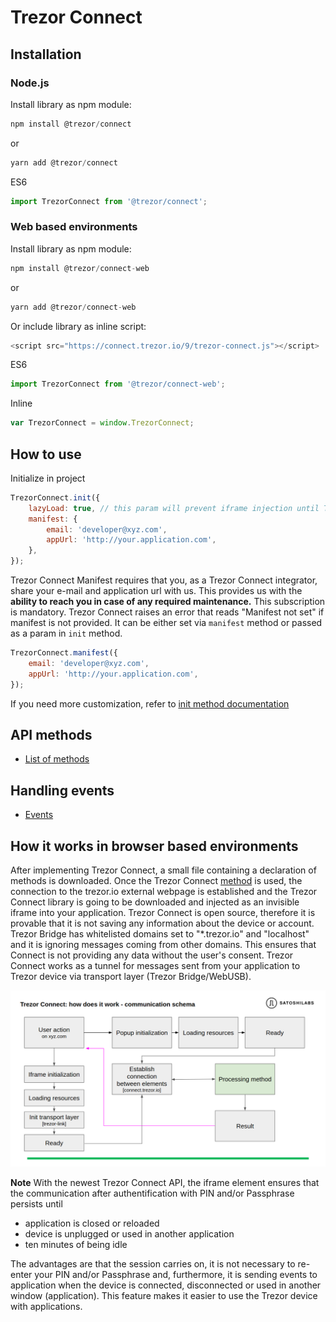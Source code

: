 # Trezor Connect

## Installation

### Node.js

Install library as npm module:

```javascript
npm install @trezor/connect
```

or

```javascript
yarn add @trezor/connect
```

ES6

```javascript
import TrezorConnect from '@trezor/connect';
```

### Web based environments

Install library as npm module:

```javascript
npm install @trezor/connect-web
```

or

```javascript
yarn add @trezor/connect-web
```

Or include library as inline script:

```javascript
<script src="https://connect.trezor.io/9/trezor-connect.js"></script>
```

ES6

```javascript
import TrezorConnect from '@trezor/connect-web';
```

Inline

```javascript
var TrezorConnect = window.TrezorConnect;
```

## How to use

Initialize in project

```javascript
TrezorConnect.init({
    lazyLoad: true, // this param will prevent iframe injection until TrezorConnect.method will be called
    manifest: {
        email: 'developer@xyz.com',
        appUrl: 'http://your.application.com',
    },
});
```

Trezor Connect Manifest requires that you, as a Trezor Connect integrator, share your e-mail and application url with us.
This provides us with the **ability to reach you in case of any required maintenance.**
This subscription is mandatory. Trezor Connect raises an error that reads "Manifest not set" if manifest is not provided. It can be either set via `manifest` method or passed as a param in `init` method.

```javascript
TrezorConnect.manifest({
    email: 'developer@xyz.com',
    appUrl: 'http://your.application.com',
});
```

If you need more customization, refer to [init method documentation](./methods/init.md)

## API methods

-   [List of methods](methods.md)

## Handling events

-   [Events](events.md)

## How it works in browser based environments

After implementing Trezor Connect, a small file containing a declaration
of methods is downloaded. Once the Trezor Connect [method](methods.md) is used,
the connection to the trezor.io external webpage is established and the
Trezor Connect library is going to be downloaded and injected as an
invisible iframe into your application. Trezor Connect is open source,
therefore it is provable that it is not saving any
information about the device or account. Trezor Bridge has whitelisted
domains set to "\*.trezor.io" and "localhost" and it is ignoring
messages coming from other domains. This ensures that Connect is not
providing any data without the user's consent. Trezor Connect works as a
tunnel for messages sent from your application to Trezor device via
transport layer (Trezor Bridge/WebUSB).

![](connect_flowchart.png)

**Note** With the newest Trezor Connect API, the iframe element ensures that the communication after authentification with PIN and/or Passphrase persists until

-   application is closed or reloaded
-   device is unplugged or used in another application
-   ten minutes of being idle

The advantages are that the session carries on, it is not necessary to re-enter your PIN and/or Passphrase and, furthermore, it is sending events to application when the device is connected, disconnected or used in another window (application). This feature makes it easier to use the Trezor device with applications.
